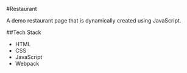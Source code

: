 #Restaurant

A demo restaurant page that is dynamically created using JavaScript. 

##Tech Stack
- HTML
- CSS
- JavaScript
- Webpack
